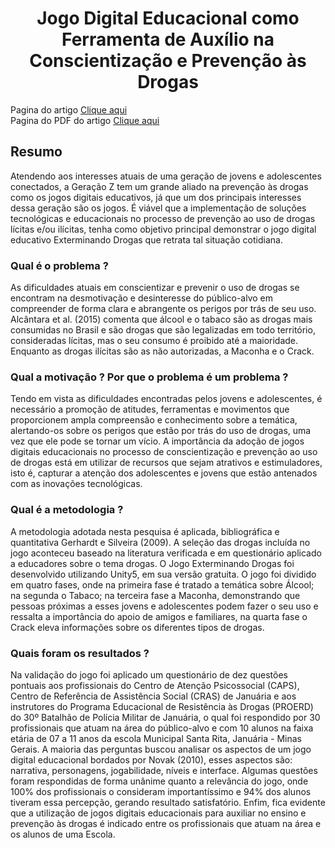 # <center>Jogo Digital Educacional como Ferramenta de Auxílio na <br>Conscientização e Prevenção às Drogas </center>

Pagina do artigo [Clique  aqui](https://sol.sbc.org.br/index.php/desafie/article/view/12180)
<br>
Pagina do PDF do artigo [Clique aqui](https://sol.sbc.org.br/index.php/desafie/article/view/12180/12045)



## Resumo
Atendendo aos interesses atuais de uma geração de jovens e adolescentes conectados, a Geração Z tem um grande aliado na prevenção às drogas como os jogos digitais educativos, já que um dos principais interesses dessa geração são os jogos. É viável que a implementação de soluções tecnológicas e educacionais no processo de prevenção ao uso de drogas lícitas e/ou ilícitas, tenha como objetivo principal demonstrar o jogo digital educativo Exterminando Drogas que retrata tal situação cotidiana.

### Qual é o problema ?
As dificuldades atuais em conscientizar e prevenir o uso de drogas se encontram na desmotivação e desinteresse do público-alvo em compreender de forma clara e abrangente os perigos por trás de seu uso. Alcântara et al. (2015) comenta que álcool e o tabaco são as drogas mais consumidas no Brasil e são drogas que são legalizadas em todo território, consideradas lícitas, mas o seu consumo é proibido até a maioridade. Enquanto as drogas ilícitas são as não autorizadas, a Maconha e o Crack.

### Qual a motivação ? Por que o problema é um problema ?
Tendo em vista as dificuldades encontradas pelos jovens e adolescentes, é necessário a promoção de atitudes, ferramentas e movimentos que proporcionem ampla compreensão e conhecimento sobre a temática, alertando-os sobre os perigos que estão por trás do uso de drogas, uma vez que ele pode se tornar um vício. A importância da adoção de jogos digitais educacionais no processo de conscientização e prevenção ao uso de drogas está em utilizar de recursos que sejam atrativos e estimuladores, isto é, capturar a atenção dos adolescentes e jovens que estão antenados com as inovações tecnológicas.

### Qual é a metodologia ?
A metodologia adotada nesta pesquisa é aplicada, bibliográfica e quantitativa Gerhardt e Silveira (2009). A seleção das drogas incluída no jogo aconteceu baseado na literatura verificada e em questionário aplicado a educadores sobre o tema drogas. O Jogo Exterminando Drogas foi desenvolvido utilizando Unity5, em sua versão gratuita. O jogo foi dividido em quatro fases, onde na primeira fase é tratado a temática sobre Álcool; na segunda o Tabaco; na terceira fase a Maconha, demonstrando que pessoas próximas a esses jovens e adolescentes podem fazer o seu uso e ressalta a importância do apoio de amigos e familiares, na quarta fase o Crack eleva informações sobre os diferentes tipos de drogas.
### Quais foram os resultados ?
Na validação do jogo foi aplicado um questionário de dez questões pontuais aos profissionais do Centro de Atenção Psicossocial (CAPS), Centro de Referência de Assistência Social (CRAS) de Januária e aos instrutores do Programa Educacional de Resistência às Drogas (PROERD) do 30º Batalhão de Polícia Militar de Januária, o qual foi respondido por 30 profissionais que atuam na área do público-alvo e com 10 alunos na faixa etária de 07 a 11 anos da escola Municipal Santa Rita, Januária - Minas Gerais. A maioria das perguntas buscou analisar os aspectos de um jogo digital educacional bordados por Novak (2010), esses aspectos são: narrativa, personagens, jogabilidade, níveis e interface. Algumas questões foram respondidas de forma unânime quanto a relevância do jogo, onde 100% dos profissionais o consideram importantíssimo e 94% dos alunos tiveram essa percepção, gerando resultado satisfatório. Enfim, fica evidente que a utilização de jogos digitais educacionais para auxiliar no ensino e prevenção às drogas é indicado entre os profissionais que atuam na área e os alunos de uma Escola.